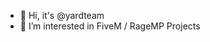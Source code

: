 - 👋 Hi, it's @yardteam
- 👀 I’m interested in FiveM / RageMP Projects

<!---
yardteam/yardteam is a ✨ special ✨ repository because its `README.md` (this file) appears on your GitHub profile.
You can click the Preview link to take a look at your changes.
--->
